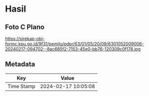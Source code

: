 # Hasil

## Foto C Plano

https://sirekap-obj-formc.kpu.go.id/9f31/pemilu/pdpr/63/01/05/20/09/6301052009006-20240217-094702--8ac685f2-7153-45e0-bb76-120309c0f178.jpg


## Metadata

| Key        | Value               |
| ---------- | ------------------- |
| Time Stamp | 2024-02-17 10:05:08 |



